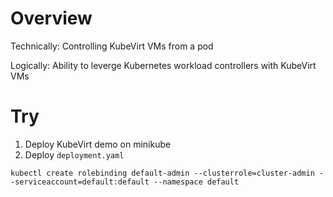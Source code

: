 # Overview

Technically: Controlling KubeVirt VMs from a pod

Logically: Ability to leverge Kubernetes workload controllers with KubeVirt VMs

# Try

1. Deploy KubeVirt demo on minikube
2. Deploy `deployment.yaml`

```
kubectl create rolebinding default-admin --clusterrole=cluster-admin --serviceaccount=default:default --namespace default
```
